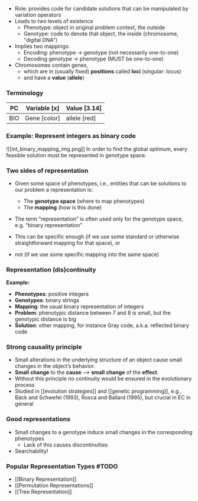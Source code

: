 - Role: provides code for candidate solutions that can be manipulated by variation operators
- Leads to two levels of existence
	- Phenotype: object in original problem context, the outside
	- Genotype: code to denote that object, the inside (chromosome, "digital DNA")
- Implies two mappings:
	- Encoding: phenotype -> genotype (not necessarily one-to-one)
	- Decoding genotype -> phenotype (MUST be one-to-one)
- Chromosomes contain genes, 
	- which are in (usually fixed) **positions** called **loci** (singular: locus) 
	- and have a **value** (**allele**)
### Terminology

| PC  | Variable [x]   | Value [3.14] |
| --- | -------------- | ------------ |
| BIO | Gene   [color] | allele [red] |

### Example: Represent integers as binary code

![[int_binary_mapping_img.png]]
In order to find the global optimum, every feasible solution must be represented in genotype space.

### Two sides of representation
- Given some space of phenotypes, i.e., entities that can be solutions to our problem a representation is: 
	- The **genotype space** (where to map phenotypes) 
	- The **mapping** (how is this done)
 
- The term “representation” is often used only for the genotype space, e.g. “binary representation”
- This can be specific enough (if we use some standard or otherwise straightforward mapping for that space), or 
- not (if we use some specific mapping into the same space)

### Representation (dis)continuity
**Example:**
- **Phenotypes**: positive integers
- **Genotypes**: binary strings
- **Mapping**: the usual binary representation of integers
- **Problem**: phenotypic distance between 7 and 8 is small, but the genotypic distance is big
- **Solution**: other mapping, for instance Gray code, a.k.a. reflected binary code

### Strong causality principle
- Small alterations in the underlying structure of an object cause small changes in the object’s behavior.
- **Small** **change** to the **cause** —> **small** **change** of the **effect**.
- Without this principle no continuity would be ensured in the evolutionary process
- Studied in [[evolution strategies]] and [[genetic programming]], e.g., Bäck and Schwefel (1993), Rosca and Ballard (1995), but crucial in EC in general

### Good representations 
- Small changes to a genotype induce small changes in the corresponding phenotypes
	- Lack of this causes discontinuities 
- Searchability!

### Popular Representation Types #TODO 
- [[Binary Representation]]
- [[Permutation Representations]]
- [[Tree Representation]]
